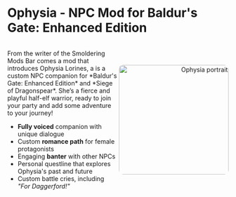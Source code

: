 # Ophysia - NPC Mod for Baldur's Gate: Enhanced Edition

<div style="display: flex; align-items: center;">
  <div style="flex: 1;">
    <p>From the writer of the Smoldering Mods Bar comes a mod that introduces Ophysia Lorines, a  is a custom NPC companion for *Baldur's Gate: Enhanced Edition* and *Siege of Dragonspear*. She’s a fierce and playful half-elf warrior, ready to join your party and add some adventure to your journey!</p>
    <ul>
      <li><strong>Fully voiced</strong> companion with unique dialogue</li>
      <li>Custom <strong>romance path</strong> for female protagonists</li>
      <li>Engaging <strong>banter</strong> with other NPCs</li>
      <li>Personal questline that explores Ophysia's past and future</li>
      <li>Custom battle cries, including <em>"For Daggerford!"</em></li>
    </ul>
  </div>
  <div style="flex: 1; text-align: right;">
    <img src="https://github.com/user-attachments/assets/8495a68c-2f24-4c0c-937e-52379f7cceb9" alt="Ophysia portrait" style="width: 250px; border-radius: 10px;">
  </div>
</div>
